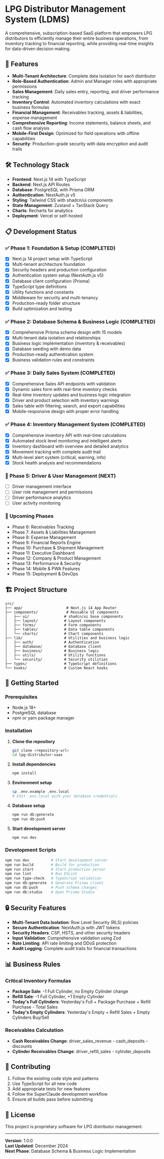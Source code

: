 # LPG Distributor Management System (LDMS)

A comprehensive, subscription-based SaaS platform that empowers LPG distributors to efficiently manage their entire business operations, from inventory tracking to financial reporting, while providing real-time insights for data-driven decision making.

## 🚀 Features

- **Multi-Tenant Architecture**: Complete data isolation for each distributor
- **Role-Based Authentication**: Admin and Manager roles with appropriate permissions
- **Sales Management**: Daily sales entry, reporting, and driver performance tracking
- **Inventory Control**: Automated inventory calculations with exact business formulas
- **Financial Management**: Receivables tracking, assets & liabilities, expense management
- **Comprehensive Reporting**: Income statements, balance sheets, and cash flow analysis
- **Mobile-First Design**: Optimized for field operations with offline capabilities
- **Security**: Production-grade security with data encryption and audit trails

## 🛠️ Technology Stack

- **Frontend**: Next.js 14 with TypeScript
- **Backend**: Next.js API Routes
- **Database**: PostgreSQL with Prisma ORM
- **Authentication**: NextAuth.js v5
- **Styling**: Tailwind CSS with shadcn/ui components
- **State Management**: Zustand + TanStack Query
- **Charts**: Recharts for analytics
- **Deployment**: Vercel or self-hosted

## 📋 Development Status

### ✅ Phase 1: Foundation & Setup (COMPLETED)

- [x] Next.js 14 project setup with TypeScript
- [x] Multi-tenant architecture foundation
- [x] Security headers and production configuration
- [x] Authentication system setup (NextAuth.js v5)
- [x] Database client configuration (Prisma)
- [x] TypeScript type definitions
- [x] Utility functions and constants
- [x] Middleware for security and multi-tenancy
- [x] Production-ready folder structure
- [x] Build optimization and testing

### ✅ Phase 2: Database Schema & Business Logic (COMPLETED)

- [x] Comprehensive Prisma schema design with 15 models
- [x] Multi-tenant data isolation and relationships
- [x] Business logic implementation (inventory & receivables)
- [x] Database seeding with demo data
- [x] Production-ready authentication system
- [x] Business validation rules and constraints

### ✅ Phase 3: Daily Sales System (COMPLETED)

- [x] Comprehensive Sales API endpoints with validation
- [x] Dynamic sales form with real-time inventory checks
- [x] Real-time inventory updates and business logic integration
- [x] Driver and product selection with inventory warnings
- [x] Sales table with filtering, search, and export capabilities
- [x] Mobile-responsive design with proper error handling

### ✅ Phase 4: Inventory Management System (COMPLETED)

- [x] Comprehensive inventory API with real-time calculations
- [x] Automated stock level monitoring and intelligent alerts
- [x] Inventory dashboard with overview and detailed analytics
- [x] Movement tracking with complete audit trail
- [x] Multi-level alert system (critical, warning, info)
- [x] Stock health analysis and recommendations

### 🔄 Phase 5: Driver & User Management (NEXT)

- [ ] Driver management interface
- [ ] User role management and permissions
- [ ] Driver performance analytics
- [ ] User activity monitoring

### 📅 Upcoming Phases

- Phase 6: Receivables Tracking
- Phase 7: Assets & Liabilities Management
- Phase 8: Expense Management
- Phase 9: Financial Reports Engine
- Phase 10: Purchase & Shipment Management
- Phase 11: Executive Dashboard
- Phase 12: Company & Product Management
- Phase 13: Performance & Security
- Phase 14: Mobile & PWA Features
- Phase 15: Deployment & DevOps

## 🏗️ Project Structure

```
src/
├── app/                    # Next.js 14 App Router
├── components/             # Reusable UI components
│   ├── ui/                # shadcn/ui base components
│   ├── layout/            # Layout components
│   ├── forms/             # Form components
│   ├── tables/            # Data table components
│   └── charts/            # Chart components
├── lib/                   # Utilities and business logic
│   ├── auth/              # Authentication
│   ├── database/          # Database client
│   ├── business/          # Business logic
│   ├── utils/             # Utility functions
│   └── security/          # Security utilities
├── types/                 # TypeScript definitions
└── hooks/                 # Custom React hooks
```

## 🚀 Getting Started

### Prerequisites

- Node.js 18+
- PostgreSQL database
- npm or yarn package manager

### Installation

1. **Clone the repository**

   ```bash
   git clone <repository-url>
   cd lpg-distributor-saas
   ```

2. **Install dependencies**

   ```bash
   npm install
   ```

3. **Environment setup**

   ```bash
   cp .env.example .env.local
   # Edit .env.local with your database credentials
   ```

4. **Database setup**

   ```bash
   npm run db:generate
   npm run db:push
   ```

5. **Start development server**
   ```bash
   npm run dev
   ```

### Development Scripts

```bash
npm run dev          # Start development server
npm run build        # Build for production
npm run start        # Start production server
npm run lint         # Run ESLint
npm run type-check   # TypeScript validation
npm run db:generate  # Generate Prisma client
npm run db:push      # Push schema changes
npm run db:studio    # Open Prisma Studio
```

## 🔒 Security Features

- **Multi-Tenant Data Isolation**: Row Level Security (RLS) policies
- **Secure Authentication**: NextAuth.js with JWT tokens
- **Security Headers**: CSP, HSTS, and other security headers
- **Input Validation**: Comprehensive validation using Zod
- **Rate Limiting**: API rate limiting and DDoS protection
- **Audit Logging**: Complete audit trails for financial transactions

## 📊 Business Rules

### Critical Inventory Formulas

- **Package Sale**: -1 Full Cylinder, no Empty Cylinder change
- **Refill Sale**: -1 Full Cylinder, +1 Empty Cylinder
- **Today's Full Cylinders**: Yesterday's Full + Package Purchase + Refill Purchase - Total Sales
- **Today's Empty Cylinders**: Yesterday's Empty + Refill Sales + Empty Cylinders Buy/Sell

### Receivables Calculation

- **Cash Receivables Change**: driver_sales_revenue - cash_deposits - discounts
- **Cylinder Receivables Change**: driver_refill_sales - cylinder_deposits

## 🤝 Contributing

1. Follow the existing code style and patterns
2. Use TypeScript for all new code
3. Add appropriate tests for new features
4. Follow the SuperClaude development workflow
5. Ensure all builds pass before submitting

## 📄 License

This project is proprietary software for LPG distributor management.

---

**Version**: 1.0.0  
**Last Updated**: December 2024  
**Next Phase**: Database Schema & Business Logic Implementation
